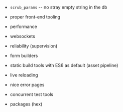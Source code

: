 - `scrub_params` -- no stray empty string in the db
- proper front-end tooling
- performance
- websockets
- reliability (supervision)

- form builders
- static build tools with ES6 as default (asset pipeline)
- live reloading
- nice error pages
- concurrent test tools
- packages (hex)

